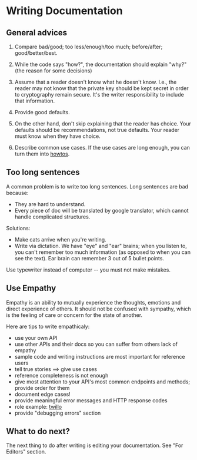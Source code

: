 Writing Documentation
=====================

General advices
---------------

1. Compare bad/good; too less/enough/too much; before/after; good/better/best.

2. While the code says "how?", the documentation should explain "why?" (the
   reason for some decisions)

3. Assume that a reader doesn't know what he doesn't know. I.e., the reader may
   not know that the private key should be kept secret in order to cryptography
   remain secure.  It's the writer responsibility to include that information.

4. Provide good defaults.

5. On the other hand, don't skip explaining that the reader has choice. Your
   defaults should be recommendations, not true defaults. Your reader must know
   when they have choice.

6. Describe common use cases. If the use cases are long enough, you can turn
   them into [howtos](doctypes.md#how-tos).


Too long sentences
------------------

A common problem is to write too long sentences. Long sentences are bad because:

- They are hard to understand.
- Every piece of doc will be translated by google translator, which cannot
  handle complicated structures.

Solutions:

- Make cats arrive when you're writing.
- Write via dictation. We have "eye" and "ear" brains; when you listen to, you
  can't remember too much information (as opposed to when you can see the
  text). Ear brain can remember 3 out of 5 bullet points.

Use typewriter instead of computer -- you must not make mistakes.

Use Empathy
-----------

Empathy is an ability to mutually experience the thoughts, emotions and direct experience of others. It should not be confused with sympathy, which is the feeling of care or concern for the state of another.

Here are tips to write empathicaly:

- use your own API
- use other APIs and their docs so you can suffer from others lack of empathy
- sample code and writing instructions are most important for reference
  users
- tell true stories ==> give use cases
- reference completeness is not enough
- give most attention to your API's most common endpoints and methods;
  provide order for them
- document edge cases!
- provide meaningful error messages and HTTP response codes
- role example: [twillo](twilio.com)
- provide "debugging errors" section

What to do next?
----------------

The next thing to do after writing is editing your documentation. See "For Editors" section.